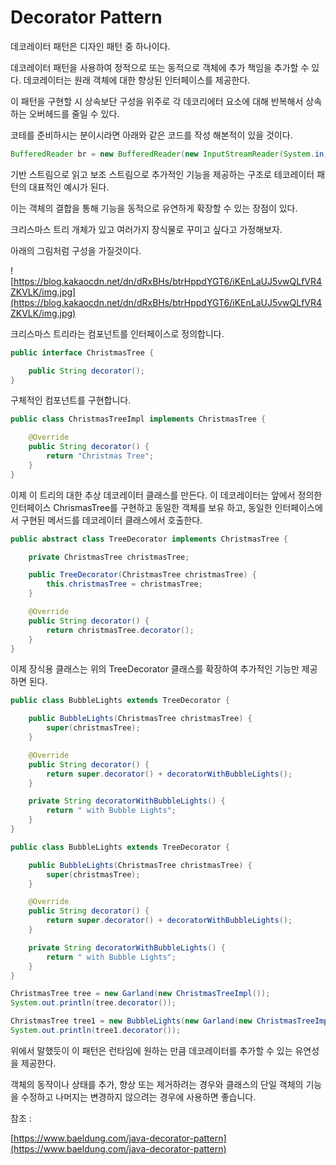 # Decorator Pattern

데코레이터 패턴은 디자인 패턴 중 하나이다.

데코레이터 패턴을 사용하여 정적으로 또는 동적으로 객체에 추가 책임을 추가할 수 있다. 데코레이터는 원래 객체에 대한 향상된 인터페이스를 제공한다.

이 패턴을 구현할 시 상속보단 구성을 위주로 각 데코리에터 요소에 대해 반복해서 상속하는 오버헤드를 줄일 수 있다.

코테를 준비하시는 분이시라면 아래와 같은 코드를 작성 해본적이 있을 것이다.

```java
BufferedReader br = new BufferedReader(new InputStreamReader(System.in));
```

기반 스트림으로 읽고 보조 스트림으로 추가적인 기능을 제공하는 구조로 테코레이터 패턴의 대표적인 예시가 된다.

이는 객체의 결합을 통해 기능을 동적으로 유연하게 확장할 수 있는 장점이 있다.

크리스마스 트리 개체가 있고 여러가지 장식물로 꾸미고 싶다고 가정해보자.

아래의 그림처럼 구성을 가질것이다.

![https://blog.kakaocdn.net/dn/dRxBHs/btrHppdYGT6/iKEnLaUJ5vwQLfVR4ZKVLK/img.jpg](https://blog.kakaocdn.net/dn/dRxBHs/btrHppdYGT6/iKEnLaUJ5vwQLfVR4ZKVLK/img.jpg)

크리스마스 트리라는 컴포넌트를 인터페이스로 정의합니다.

```java
public interface ChristmasTree {

	public String decorator();
}
```

구체적인 컴포넌트를 구현합니다.

```java
public class ChristmasTreeImpl implements ChristmasTree {

	@Override
	public String decorator() {
		return "Christmas Tree";
	}
}
```

이제 이 트리의 대한 추상 데코레이터 클래스를 만든다. 이 데코레이터는 앞에서 정의한 인터페이스 ChrismasTree를 구현하고 동일한 객체를 보유 하고, 동일한 인터페이스에서 구현된 메서드를 데코레이터 클래스에서 호출한다.

```java
public abstract class TreeDecorator implements ChristmasTree {

	private ChristmasTree christmasTree;

	public TreeDecorator(ChristmasTree christmasTree) {
		this.christmasTree = christmasTree;
	}

	@Override
	public String decorator() {
		return christmasTree.decorator();
	}
}
```

이제 장식용 클래스는 위의 TreeDecorator 클래스를 확장하여 추가적인 기능만 제공하면 된다.

```java
public class BubbleLights extends TreeDecorator {

	public BubbleLights(ChristmasTree christmasTree) {
		super(christmasTree);
	}

	@Override
	public String decorator() {
		return super.decorator() + decoratorWithBubbleLights();
	}

	private String decoratorWithBubbleLights() {
		return " with Bubble Lights";
	}
}
```

```java
public class BubbleLights extends TreeDecorator {

	public BubbleLights(ChristmasTree christmasTree) {
		super(christmasTree);
	}

	@Override
	public String decorator() {
		return super.decorator() + decoratorWithBubbleLights();
	}

	private String decoratorWithBubbleLights() {
		return " with Bubble Lights";
	}
}
```

```java
ChristmasTree tree = new Garland(new ChristmasTreeImpl());
System.out.println(tree.decorator());

ChristmasTree tree1 = new BubbleLights(new Garland(new ChristmasTreeImpl()));
System.out.println(tree1.decorator());
```

위에서 말했듯이 이 패턴은 런타임에 원하는 만큼 데코레이터를 추가할 수 있는 유연성을 제공한다.

객체의 동작이나 상태를 추가, 향상 또는 제거하려는 경우와 클래스의 단일 객체의 기능을 수정하고 나머지는 변경하지 않으려는 경우에 사용하면 좋습니다.

참조 :

[https://www.baeldung.com/java-decorator-pattern](https://www.baeldung.com/java-decorator-pattern)
